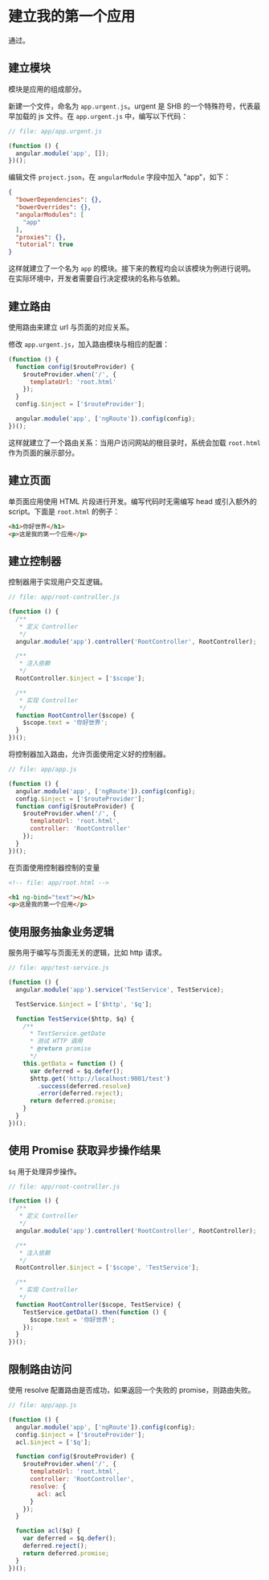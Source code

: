 建立我的第一个应用
================

通过。


建立模块
----------------

模块是应用的组成部分。

新建一个文件，命名为 `app.urgent.js`。urgent 是 SHB 的一个特殊符号，代表最早加载的 js 文件。在 `app.urgent.js` 中，编写以下代码：

```javascript
// file: app/app.urgent.js

(function () {
  angular.module('app', []);
})();
```

编辑文件 `project.json`，在 `angularModule` 字段中加入 "app"，如下：

```json
{
  "bowerDependencies": {},
  "bowerOverrides": {},
  "angularModules": [
    "app"
  ],
  "proxies": {},
  "tutorial": true
}
```

这样就建立了一个名为 `app` 的模块。接下来的教程均会以该模块为例进行说明。在实际环境中，开发者需要自行决定模块的名称与依赖。


建立路由
-------

使用路由来建立 url 与页面的对应关系。

修改 `app.urgent.js`，加入路由模块与相应的配置：

```javascript
(function () {
  function config($routeProvider) {
    $routeProvider.when('/', {
      templateUrl: 'root.html'
    });
  }
  config.$inject = ['$routeProvider'];

  angular.module('app', ['ngRoute']).config(config);
})();
```
这样就建立了一个路由关系：当用户访问网站的根目录时，系统会加载 `root.html` 作为页面的展示部分。

建立页面
-------

单页面应用使用 HTML 片段进行开发。编写代码时无需编写 head 或引入额外的 script。下面是 `root.html` 的例子：

```html
<h1>你好世界</h1>
<p>这是我的第一个应用</p>
```

建立控制器
-------

控制器用于实现用户交互逻辑。

```javascript
// file: app/root-controller.js

(function () {
  /**
   * 定义 Controller
   */
  angular.module('app').controller('RootController', RootController);

  /**
   * 注入依赖
   */
  RootController.$inject = ['$scope'];

  /**
   * 实现 Controller
   */
  function RootController($scope) {
    $scope.text = '你好世界';
  }
})();
```

将控制器加入路由，允许页面使用定义好的控制器。

```javascript
// file: app/app.js

(function () {
  angular.module('app', ['ngRoute']).config(config);
  config.$inject = ['$routeProvider'];
  function config($routeProvider) {
    $routeProvider.when('/', {
      templateUrl: 'root.html',
      controller: 'RootController'
    });
  }
})();
```

在页面使用控制器控制的变量

```html
<!-- file: app/root.html -->

<h1 ng-bind="text"></h1>
<p>这是我的第一个应用</p>
```

使用服务抽象业务逻辑
------------------

服务用于编写与页面无关的逻辑，比如 http 请求。

```javascript
// file: app/test-service.js

(function () {  
  angular.module('app').service('TestService', TestService);

  TestService.$inject = ['$http', '$q'];

  function TestService($http, $q) {
    /**
      * TestService.getDate
      * 测试 HTTP 调用
      * @return promise
      */
    this.getData = function () {
      var deferred = $q.defer();
      $http.get('http://localhost:9001/test')
        .success(deferred.resolve)
        .error(deferred.reject);
      return deferred.promise;
    }
  }
})();
```

使用 Promise 获取异步操作结果
----

`$q` 用于处理异步操作。

```javascript
// file: app/root-controller.js

(function () {
  /**
   * 定义 Controller
   */
  angular.module('app').controller('RootController', RootController);

  /**
   * 注入依赖
   */
  RootController.$inject = ['$scope', 'TestService'];

  /**
   * 实现 Controller
   */
  function RootController($scope, TestService) {
    TestService.getData().then(function () {
      $scope.text = '你好世界';
    });
  }
})();
```

限制路由访问
-----------

使用 resolve 配置路由是否成功，如果返回一个失败的 promise，则路由失败。

```javascript
// file: app/app.js

(function () {
  angular.module('app', ['ngRoute']).config(config);
  config.$inject = ['$routeProvider'];
  acl.$inject = ['$q'];

  function config($routeProvider) {
    $routeProvider.when('/', {
      templateUrl: 'root.html',
      controller: 'RootController',
      resolve: {
        acl: acl
      }
    });
  }

  function acl($q) {
    var deferred = $q.defer();
    deferred.reject();
    return deferred.promise;
  }
})();
```
